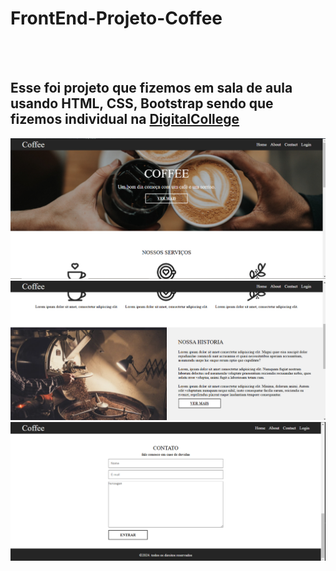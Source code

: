 <h1> FrontEnd-Projeto-Coffee</h1>
<br>
<br>
<h2>Esse foi projeto que fizemos em sala de aula usando HTML, CSS, Bootstrap sendo que fizemos individual na <a href="http://digitalcollege.com.br">DigitalCollege</a></h2>
<img src ="https://github.com/natthanrramos/Projeto-Coffee/blob/main/assets/Captura%20de%20Tela%20(1).png?raw=true"/>
<img src ="https://github.com/natthanrramos/Projeto-Coffee/blob/main/assets/Captura%20de%20Tela%20(4).png?raw=true"/>
<img src ="https://github.com/natthanrramos/Projeto-Coffee/blob/main/assets/Captura%20de%20Tela%20(5).png?raw=true"/>
